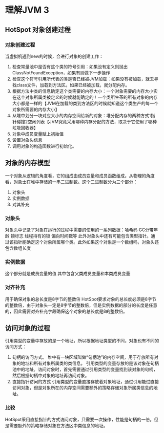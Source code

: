 # 理解JVM 3
## HotSpot 对象创建过程

### 对象创建过程

当虚拟机遇到new的时候，会进行对象的创建工作：
1. 检查常量池中是否有这个类的符号引用：如果没有定义则抛出 ClassNotFoundException，如果有则做下一步操作
2. 检查这个符号引用所代表的类是否已经被JVM加载：如果没有被加载，就去寻找class文件，加载到方法区。如果已经被加载，就分配内存。
3. 根据方法中类的信息确定这个类需要的内存大小：一个对象需要的内存大小实在这个对象所属类被定义的时候就能确定的！一个类所生茶的所有对象的内存大小都是一样的【JVM在加载的类到方法区的时候就知道这个类生产的每一个对象所需要的内存大小】
4. 从堆中划分一块对应大小的内存空间给新的对象：堆分配内存的两种方式1指针碰撞2空闲列表【JVM究竟采用哪种内存分配的方法，取决于它使用了哪种垃圾回收器】
5. 对象中成员变量赋上初始值
6. 设置对象头信息
7. 调用对象的构造函数进行初始化。
 

## 对象的内存模型


一个对象从逻辑的角度看，它的组成由成员变量和成员函数组成，从物理的角度看，对象士在堆中存储的一串二进制数。这个二进制数分为三个部分：
1. 对象头
2. 实例数据
3. 对其补充

### 对象头

对象头中记录了对象在运行的过程中需要的使用的一系列数据：哈希码 GC分带年龄 锁标志 线程持有的锁 偏向时间戳等
此外对象头中还有可能包含类型指针。通过该指针能确定这个对象所属哪个类。此外如果这个对象是一个数组吗，对象头还包含数组长度

### 实例数据

这个部分就是成员变量的值 其中包含父类成员变量和本类成员变量

### 对齐补充

用于确保对象的总长度是8字节的整数倍
HotSpot要求对象的总长度必须是8字节的整数倍，由于对象头一定是8字节的整数倍，但是实例数据的部分的长度是任意的，因此需要对齐补充字段确保这个对象的总长度是8的整数倍。

## 访问对象的过程
引用类型的变量中存放的是一个地址，所以根据地址类型的不同，对象也有不同的访问方式：
1. 句柄的访问方式。 堆中有一块区域叫做“句柄池”的内存空间，用于存放所有对象的地址和所有对象所属类的类信息。
引用类型的变量存放的是该对象在句柄池中的地址，访问对象时，首先需要通过引用类型的变量找到该对象的句柄，然后根据句柄中对象的地址再访问对象。
2. 直接指针访问的方式 引用类型的变量直接存放着对象地址，通过引用能过直接访问对象，但是对象所在的内存空间需要额外的策略存储对象所属类信息的地址。

### 比较

HotSpot采用直接指针的方式访问对象，只需要一次操作，性能是句柄的一倍。但是需要额外的策略存储对象在方法区中类信息的地址。










